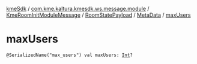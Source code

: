 [kmeSdk](../../../../index.md) / [com.kme.kaltura.kmesdk.ws.message.module](../../../index.md) / [KmeRoomInitModuleMessage](../../index.md) / [RoomStatePayload](../index.md) / [MetaData](index.md) / [maxUsers](./max-users.md)

# maxUsers

`@SerializedName("max_users") val maxUsers: `[`Int`](https://kotlinlang.org/api/latest/jvm/stdlib/kotlin/-int/index.html)`?`